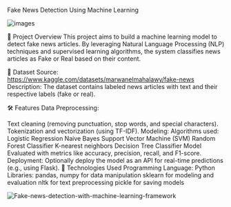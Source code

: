 Fake News Detection Using Machine Learning

![images](https://github.com/user-attachments/assets/1466a54b-5120-474c-9cf6-1f1395af93c1)

📌 Project Overview
This project aims to build a machine learning model to detect fake news articles. By leveraging Natural Language Processing (NLP) techniques and supervised learning algorithms, the system classifies news articles as Fake or Real based on their content.

📂 Dataset
Source: https://www.kaggle.com/datasets/marwanelmahalawy/fake-news
Description: The dataset contains labeled news articles with text and their respective labels (fake or real).

🛠️ Features
Data Preprocessing:

  Text cleaning (removing punctuation, stop words, and special characters).
  Tokenization and vectorization (using TF-IDF).
Modeling:
 Algorithms used:
   Logistic Regression
   Naive Bayes
   Support Vector Machine (SVM)
   Random Forest Classifier
   K-nearest neighbors
   Decision Tree Classifier Model
   Evaluated with metrics like accuracy, precision, recall, and F1-score.
Deployment:
  Optionally deploy the model as an API for real-time predictions (e.g., using Flask).
🔧 Technologies Used
  Programming Language: Python
  Libraries:
    pandas, numpy for data manipulation
    sklearn for modeling and evaluation
    nltk for text preprocessing
    pickle for saving models


![Fake-news-detection-with-machine-learning-framework](https://github.com/user-attachments/assets/2545127e-2ec3-489e-8d71-398f72cd4779)
